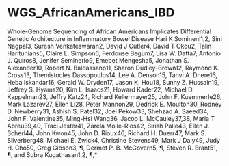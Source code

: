 # WGS_AfricanAmericans_IBD
Whole-Genome Sequencing of African Americans Implicates Differential Genetic Architecture in Inflammatory Bowel Disease
Hari K Somineni1,2, Sini Nagpal3, Suresh Venkateswaran2, David J Cutler4, David T Okou2, Talin Haritunians5, Claire L. Simpson6, Ferdouse Begum7, Lisa W. Datta7, Antonio J. Quiros8, Jenifer Seminerio9, Emebet Mengesha5, Jonathan S. Alexander10, Robert N. Baldassano11, Sharon Dudley-Brown12, Raymond K. Cross13, Themistocles Dassopoulos14, Lee A. Denson15, Tanvi A. Dhere16, Heba Iskandar16, Gerald W. Dryden17, Jason K. Hou18, Sunny Z. Hussain19, Jeffrey S. Hyams20, Kim L. Isaacs21, Howard Kader22, Michael D. Kappelman23, Jeffry Katz24, Richard Kellermayer25, John F. Kuemmerle26, Mark Lazarev27, Ellen Li28, Peter Mannon29, Dedrick E. Moulton30, Rodney D. Newberry31, Ashish S. Patel32, Joel Pekow33, Shehzad A. Saeed34, John F. Valentine35, Ming-Hsi Wang36, Jacob L. McCauley37,38, Maria T Abreu39,40, Traci Jester41, Zarela Molle-Rios42, Sirish Palle43, Ellen J. Scherl44, John Kwon45, John D. Rioux46, Richard H. Duerr47, Mark S. Silverberg48, Michael E. Zwick4, Christine Stevens49, Mark J Daly49, Judy H. Cho50, Greg Gibson3, ¶, Dermot P. B. McGovern5, ¶, Steven R. Brant51, ¶, and Subra Kugathasan1,2, ¶,*

